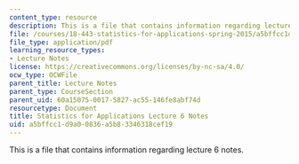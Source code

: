 ```yaml
---
content_type: resource
description: This is a file that contains information regarding lecture 6 notes.
file: /courses/18-443-statistics-for-applications-spring-2015/a5bffcc1d9a00836a5b83346318cef19_MIT18_443S15_LEC6.pdf
file_type: application/pdf
learning_resource_types:
- Lecture Notes
license: https://creativecommons.org/licenses/by-nc-sa/4.0/
ocw_type: OCWFile
parent_title: Lecture Notes
parent_type: CourseSection
parent_uid: 60a15075-0017-5827-ac55-146fe8abf74d
resourcetype: Document
title: Statistics for Applications Lecture 6 Notes
uid: a5bffcc1-d9a0-0836-a5b8-3346318cef19
---
```

This is a file that contains information regarding lecture 6 notes.